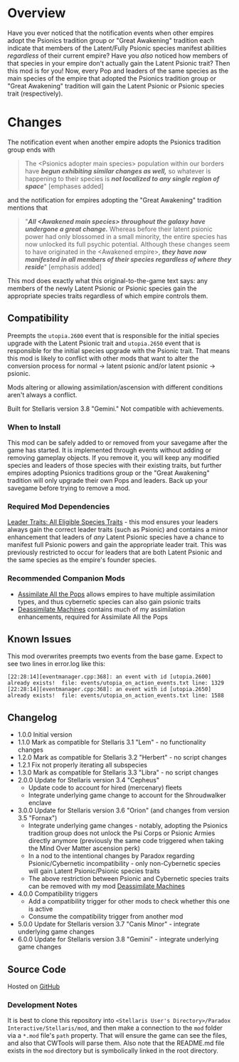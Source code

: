 # Overview

Have you ever noticed that the notification events when other empires adopt the Psionics tradition group or "Great Awakening" tradition each indicate that members of the Latent/Fully Psionic species manifest abilities _regardless_ of their current empire?  Have you _also_ noticed how members of that species in your empire don't actually gain the Latent Psionic trait?  Then this mod is for you!  Now, every Pop and leaders of the same species as the main species of the empire that adopted the Psionics tradition group or "Great Awakening" tradition will gain the Latent Psionic or Psionic species trait (respectively).

# Changes

The notification event when another empire adopts the Psionics tradition group ends with

> The \<Psionics adopter main species\> population within our borders have **_begun exhibiting similar changes as well,_** so whatever is happening to their species is **_not localized to any single region of space_**" [emphases added]

and the notification for empires adopting the "Great Awakening" tradition mentions that

> "**_All \<Awakened main species\> throughout the galaxy have undergone a great change._** Whereas before their latent psionic power had only blossomed in a small minority, the entire species has now unlocked its full psychic potential. Although these changes seem to have originated in the \<Awakened empire\>, **_they have now manifested in all members of their species regardless of where they reside_**" [emphasis added]

This mod does exactly what this original-to-the-game text says: any members of the newly Latent Psionic or Psionic species gain the appropriate species traits regardless of which empire controls them.

## Compatibility

Preempts the `utopia.2600` event that is responsible for the initial species upgrade with the Latent Psionic trait and `utopia.2650` event that is responsible for the initial species upgrade with the Psionic trait.  That means this mod is likely to conflict with other mods that want to alter the conversion process for normal -> latent psionic and/or latent psionic -> psionic.

Mods altering or allowing assimilation/ascension with different conditions aren't always a conflict.

Built for Stellaris version 3.8 "Gemini."  Not compatible with achievements.

### When to Install

This mod can be safely added to or removed from your savegame after the game has started.  It is implemented through events without adding or removing gameplay objects.  If you remove it, you will keep any modified species and leaders of those species with their existing traits, but further empires adopting Psionics traditions group or the "Great Awakening" tradition will only upgrade their own Pops and leaders.  Back up your savegame before trying to remove a mod.

### Required Mod Dependencies

[Leader Traits: All Eligible Species Traits](https://steamcommunity.com/sharedfiles/filedetails/?id=2499031295) - this mod ensures your leaders always gain the correct leader traits (such as Psionic) and contains a minor enhancement that leaders of _any_ Latent Psionic species have a chance to manifest full Psionic powers and gain the appropriate leader trait. This was previously restricted to occur for leaders that are both Latent Psionic and the same species as the empire's founder species.

### Recommended Companion Mods

* [Assimilate All the Pops](https://steamcommunity.com/sharedfiles/filedetails/?id=2908463208) allows empires to have multiple assimilation types, and thus cybernetic species can also gain psionic traits
* [Deassimilate Machines](https://steamcommunity.com/sharedfiles/filedetails/?id=2553812372) contains much of my assimilation enhancements, required for Assimilate All the Pops

## Known Issues

This mod overwrites preempts two events from the base game.  Expect to see two lines in error.log like this:

```
[22:28:14][eventmanager.cpp:368]: an event with id [utopia.2600] already exists!  file: events/utopia_on_action_events.txt line: 1329
[22:28:14][eventmanager.cpp:368]: an event with id [utopia.2650] already exists!  file: events/utopia_on_action_events.txt line: 1588
```

## Changelog

* 1.0.0 Initial version
* 1.1.0 Mark as compatible for Stellaris 3.1 "Lem" - no functionality changes
* 1.2.0 Mark as compatible for Stellaris 3.2 "Herbert" - no script changes
* 1.2.1 Fix not properly iterating all subspecies
* 1.3.0 Mark as compatible for Stellaris 3.3 "Libra" - no script changes
* 2.0.0 Update for Stellaris version 3.4 "Cepheus"
    * Update code to account for hired (mercenary) fleets
    * Integrate underlying game change to account for the Shroudwalker enclave
* 3.0.0 Update for Stellaris version 3.6 "Orion" (and changes from version 3.5 "Fornax")
    * Integrate underlying game changes - notably, adopting the Psionics tradition group does not unlock the Psi Corps or Psionic Armies directly anymore (previously the same code triggered when taking the Mind Over Matter ascension perk)
    * In a nod to the intentional changes by Paradox regarding Psionic/Cybernetic incompatibility - only non-Cybernetic species will gain Latent Psionic/Psionic species traits
    * The above restriction between Psionic and Cybernetic species traits can be removed with my mod [Deassimilate Machines](https://steamcommunity.com/sharedfiles/filedetails/?id=2553812372)
* 4.0.0 Compatibility triggers
    * Add a compatibility trigger for other mods to check whether this one is active
    * Consume the compatibility trigger from another mod
* 5.0.0 Update for Stellaris version 3.7 "Canis Minor" - integrate underlying game changes
* 6.0.0 Update for Stellaris version 3.8 "Gemini" - integrate underlying game changes

## Source Code

Hosted on [GitHub](https://github.com/corsairmarks/psionic_ascension_galaxy_species)

### Development Notes

It is best to clone this repository into `<Stellaris User's Directory>/Paradox Interactive/Stellaris/mod`, and then make a connection to the `mod` folder via a `*.mod` file's `path` property.  That will ensure the game can see the files, and also that CWTools will parse them.  Also note that the README.md file exists in the `mod` directory but is symbolically linked in the root directory.